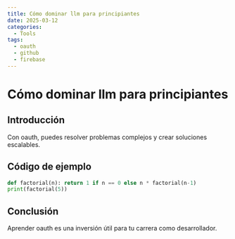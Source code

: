 ```yaml
---
title: Cómo dominar llm para principiantes
date: 2025-03-12
categories:
  - Tools
tags:
  - oauth
  - github
  - firebase
---
```


# Cómo dominar llm para principiantes

## Introducción

Con oauth, puedes resolver problemas complejos y crear soluciones escalables.

## Código de ejemplo

```python
def factorial(n): return 1 if n == 0 else n * factorial(n-1)
print(factorial(5))
```

## Conclusión

Aprender oauth es una inversión útil para tu carrera como desarrollador.